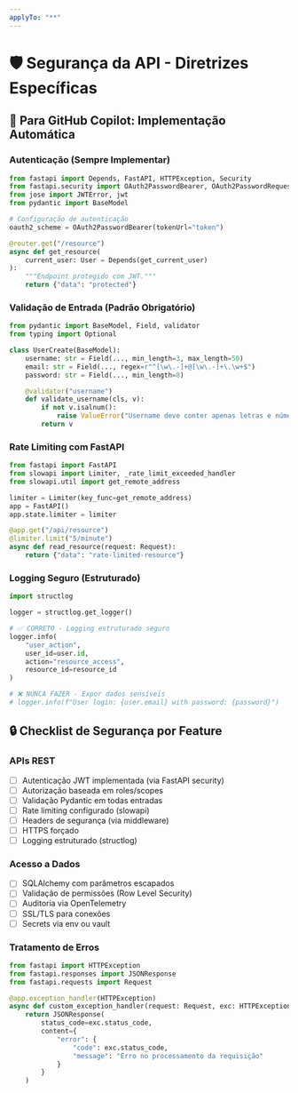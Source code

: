 ```yaml
---
applyTo: "**"
---
```


# 🛡️ Segurança da API - Diretrizes Específicas

## 🎯 Para GitHub Copilot: Implementação Automática

### Autenticação (Sempre Implementar)

```python
from fastapi import Depends, FastAPI, HTTPException, Security
from fastapi.security import OAuth2PasswordBearer, OAuth2PasswordRequestForm
from jose import JWTError, jwt
from pydantic import BaseModel

# Configuração de autenticação
oauth2_scheme = OAuth2PasswordBearer(tokenUrl="token")

@router.get("/resource")
async def get_resource(
    current_user: User = Depends(get_current_user)
):
    """Endpoint protegido com JWT."""
    return {"data": "protected"}
```

### Validação de Entrada (Padrão Obrigatório)

```python
from pydantic import BaseModel, Field, validator
from typing import Optional

class UserCreate(BaseModel):
    username: str = Field(..., min_length=3, max_length=50)
    email: str = Field(..., regex=r"^[\w\.-]+@[\w\.-]+\.\w+$")
    password: str = Field(..., min_length=8)

    @validator("username")
    def validate_username(cls, v):
        if not v.isalnum():
            raise ValueError("Username deve conter apenas letras e números")
        return v
```

### Rate Limiting com FastAPI

```python
from fastapi import FastAPI
from slowapi import Limiter, _rate_limit_exceeded_handler
from slowapi.util import get_remote_address

limiter = Limiter(key_func=get_remote_address)
app = FastAPI()
app.state.limiter = limiter

@app.get("/api/resource")
@limiter.limit("5/minute")
async def read_resource(request: Request):
    return {"data": "rate-limited-resource"}
```

### Logging Seguro (Estruturado)

```python
import structlog

logger = structlog.get_logger()

# ✅ CORRETO - Logging estruturado seguro
logger.info(
    "user_action",
    user_id=user.id,
    action="resource_access",
    resource_id=resource_id
)

# ❌ NUNCA FAZER - Expor dados sensíveis
# logger.info(f"User login: {user.email} with password: {password}")
```

## 🔒 Checklist de Segurança por Feature

### APIs REST
- [ ] Autenticação JWT implementada (via FastAPI security)
- [ ] Autorização baseada em roles/scopes
- [ ] Validação Pydantic em todas entradas
- [ ] Rate limiting configurado (slowapi)
- [ ] Headers de segurança (via middleware)
- [ ] HTTPS forçado
- [ ] Logging estruturado (structlog)

### Acesso a Dados
- [ ] SQLAlchemy com parâmetros escapados
- [ ] Validação de permissões (Row Level Security)
- [ ] Auditoria via OpenTelemetry
- [ ] SSL/TLS para conexões
- [ ] Secrets via env ou vault

### Tratamento de Erros
```python
from fastapi import HTTPException
from fastapi.responses import JSONResponse
from fastapi.requests import Request

@app.exception_handler(HTTPException)
async def custom_exception_handler(request: Request, exc: HTTPException):
    return JSONResponse(
        status_code=exc.status_code,
        content={
            "error": {
                "code": exc.status_code,
                "message": "Erro no processamento da requisição"
            }
        }
    )
```
